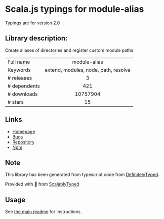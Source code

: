
# Scala.js typings for module-alias

Typings are for version 2.0

## Library description:
Create aliases of directories and register custom module paths

|                    |                 |
| ------------------ | :-------------: |
| Full name          | module-alias |
| Keywords           | extend, modules, node, path, resolve |
| # releases         | 3 |
| # dependents       | 421 |
| # downloads        | 10757904 |
| # stars            | 15 |

## Links
- [Homepage](https://github.com/ilearnio/module-alias)
- [Bugs](https://github.com/ilearnio/module-alias/issues)
- [Repository](https://github.com/ilearnio/module-alias)
- [Npm](https://www.npmjs.com/package/module-alias)
    


## Note
This library has been generated from typescript code from [DefinitelyTyped](https://definitelytyped.org).

Provided with :purple_heart: from [ScalablyTyped](https://github.com/oyvindberg/ScalablyTyped)

## Usage
See [the main readme](../../readme.md) for instructions.


